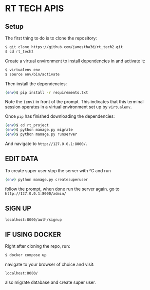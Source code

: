 # RT TECH APIS

## Setup

The first thing to do is to clone the repository:

```sh
$ git clone https://github.com/jamestha3d/rt_tech2.git
$ cd rt_tech2
```

Create a virtual environment to install dependencies in and activate it:

```sh
$ virtualenv env
$ source env/bin/activate
```
Then install the dependencies:

```sh
(env)$ pip install -r requirements.txt
```
Note the `(env)` in front of the prompt. This indicates that this terminal
session operates in a virtual environment set up by `virtualenv`.

Once `pip` has finished downloading the dependencies:
```sh
(env)$ cd rt_project
(env)$ python manage.py migrate
(env)$ python manage.py runserver
```


And navigate to `http://127.0.0.1:8000/`.

## EDIT DATA
To create super user stop the server with ^C and run
```sh
(env) python manage.py createsuperuser
```
follow the prompt, when done run the server again.
go to `http://127.0.0.1:8000/admin/`

## SIGN UP

`localhost:8000/auth/signup`

## IF USING DOCKER 
Right after cloning the repo, run:

```sh
$ docker compose up
```

navigate to your browser of choice and visit:

`localhost:8000/`

also migrate database and create super user.
